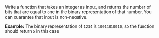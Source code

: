Write a function that takes an integer as input, and returns the number of bits that are equal to one in the binary representation of that number. You can guarantee that input is non-negative.

**Example:** The binary representation of `1234` is `10011010010`, so the function should return `5` in this case
